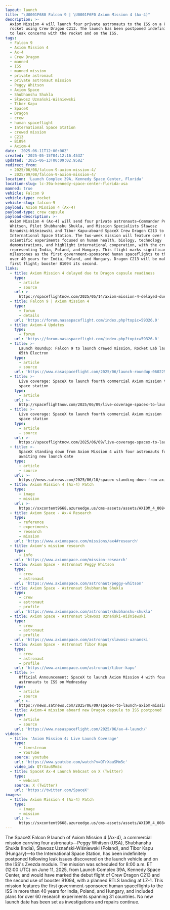 ```yaml
---
layout: launch
title: "\U0001F680 Falcon 9 | \U0001F6F0 Axiom Mission 4 (Ax-4)"
description: >-
  Axiom Mission 4 will launch four private astronauts to the ISS on a Falcon 9
  rocket using Crew Dragon C213. The launch has been postponed indefinitely due
  to leak concerns with the rocket and on the ISS.
tags:
  - Falcon 9
  - Axiom Mission 4
  - Ax-4
  - Crew Dragon
  - manned
  - ISS
  - manned mission
  - private astronaut
  - private astronaut mission
  - Peggy Whitson
  - Axiom Space
  - Shubhanshu Shukla
  - Sławosz Uznański-Wiśniewski
  - Tibor Kapu
  - SpaceX
  - Dragon
  - crew
  - human spaceflight
  - International Space Station
  - crewed mission
  - C213
  - B1094
  - Axiom-4
date: '2025-06-11T12:00:00Z'
created: '2025-05-15T04:12:16.453Z'
updated: '2025-06-13T00:09:02.958Z'
redirect_from:
  - 2025/06/08/falcon-9-axiom-mission-4/
  - 2025/09/08/falcon-9-axiom-mission-4/
location: 'Launch Complex 39A, Kennedy Space Center, Florida'
location-slug: lc-39a-kennedy-space-center-florida-usa
manned: true
vehicle: Falcon 9
vehicle-type: rocket
vehicle-slug: falcon-9
payload: Axiom Mission 4 (Ax-4)
payload-type: crew capsule
payload-description: >-
  Axiom Mission 4 (Ax-4) will send four private astronauts—Commander Peggy
  Whitson, Pilot Shubhanshu Shukla, and Mission Specialists Sławosz
  Uznański-Wiśniewski and Tibor Kapu—aboard SpaceX Crew Dragon C213 to the
  International Space Station. The two-week mission will feature over 60
  scientific experiments focused on human health, biology, technology
  demonstrations, and highlight international cooperation, with the crew
  representing India, Poland, and Hungary. This flight marks significant
  milestones as the first government-sponsored human spaceflights to the ISS in
  over 40 years for India, Poland, and Hungary. Dragon C213 will be making its
  first flight; booster B1094 its second.
links:
  - title: Axiom Mission 4 delayed due to Dragon capsule readiness
    type:
      - article
      - source
    url: >-
      https://spaceflightnow.com/2025/05/14/axiom-mission-4-delayed-due-to-dragon-capsule-readiness/
  - title: Falcon 9 | Axiom Mission 4
    type:
      - forum
      - details
    url: 'https://forum.nasaspaceflight.com/index.php?topic=59326.0'
  - title: Axiom-4 Updates
    type:
      - forum
    url: 'https://forum.nasaspaceflight.com/index.php?topic=59326.0'
  - title: >-
      Launch Roundup: Falcon 9 to launch crewed mission, Rocket Lab launches
      65th Electron
    type:
      - article
      - source
    url: 'https://www.nasaspaceflight.com/2025/06/launch-roundup-060225/'
  - title: >-
      Live coverage: SpaceX to launch fourth commercial Axiom mission to the
      space station
    type:
      - article
    url: >-
      http://spaceflightnow.com/2025/06/09/live-coverage-spacex-to-launch-fourth-commercial-axiom-mission-to-the-space-station/
  - title: >-
      Live coverage: SpaceX to launch fourth commercial Axiom mission  to the
      space station
    type:
      - article
      - source
    url: >-
      https://spaceflightnow.com/2025/06/09/live-coverage-spacex-to-launch-fourth-commercial-axiom-mission-to-the-space-station/
  - title: >-
      SpaceX standing down from Axiom Mission 4 with four astronauts for repairs
      awaiting new launch date
    type:
      - article
      - source
    url: >-
      https://news.satnews.com/2025/06/10/spacex-standing-down-from-axiom-mission-4-with-four-astronauts-for-repairs-awaiting-new-launch-date/
  - title: Axiom Mission 4 (Ax-4) Patch
    type:
      - image
      - mission
    url: >-
      https://sxcontent9668.azureedge.us/cms-assets/assets/AXIOM_4_008411c06f.png
  - title: Axiom Space - Ax-4 Research
    type:
      - reference
      - experiments
      - research
      - mission
    url: 'https://www.axiomspace.com/missions/ax4#research'
  - title: Axiom's mission research
    type:
      - info
    url: 'https://www.axiomspace.com/mission-research'
  - title: Axiom Space - Astronaut Peggy Whitson
    type:
      - crew
      - astronaut
    url: 'https://www.axiomspace.com/astronaut/peggy-whitson'
  - title: Axiom Space - Astronaut Shubhanshu Shukla
    type:
      - crew
      - astronaut
      - profile
    url: 'https://www.axiomspace.com/astronaut/shubhanshu-shukla'
  - title: Axiom Space - Astronaut Sławosz Uznański-Wiśniewski
    type:
      - crew
      - astronaut
      - profile
    url: 'https://www.axiomspace.com/astronaut/slawosz-uznanski'
  - title: Axiom Space - Astronaut Tibor Kapu
    type:
      - crew
      - astronaut
      - profile
    url: 'https://www.axiomspace.com/astronaut/tibor-kapu'
  - title: >-
      Official Announcement: SpaceX to launch Axiom Mission 4 with four
      astronauts to ISS on Wednesday
    type:
      - article
      - source
    url: >-
      https://news.satnews.com/2025/06/09/spacex-to-launch-axiom-mission-4-with-four-astronauts-to-iss-on-wednesday/
  - title: Axiom-4 mission aboard new Dragon capsule to ISS postponed
    type:
      - article
      - source
    url: 'https://www.nasaspaceflight.com/2025/06/ax-4-launch/'
videos:
  - title: 'Axiom Mission 4: Live Launch Coverage'
    type:
      - livestream
      - YouTube
    source: youtube
    url: 'https://www.youtube.com/watch?v=QTrXauSMm5c'
    video_id: QTrXauSMm5c
  - title: SpaceX Ax-4 Launch Webcast on X (Twitter)
    type:
      - webcast
    source: X (Twitter)
    url: 'https://twitter.com/SpaceX'
images:
  - title: Axiom Mission 4 (Ax-4) Patch
    type:
      - image
      - mission
    url: >-
      https://sxcontent9668.azureedge.us/cms-assets/assets/AXIOM_4_008411c06f.png
---
```

The SpaceX Falcon 9 launch of Axiom Mission 4 (Ax-4), a commercial mission carrying four astronauts—Peggy Whitson (USA), Shubhanshu Shukla (India), Sławosz Uznański-Wiśniewski (Poland), and Tibor Kapu (Hungary)—to the International Space Station, has been indefinitely postponed following leak issues discovered on the launch vehicle and on the ISS's Zvezda module. The mission was scheduled for 8:00 a.m. ET (12:00 UTC) on June 11, 2025, from Launch Complex 39A, Kennedy Space Center, and would have marked the debut flight of Crew Dragon C213 and the second use of booster B1094, with a planned RTLS landing at LZ-1. This mission features the first government-sponsored human spaceflights to the ISS in more than 40 years for India, Poland, and Hungary, and included plans for over 60 research experiments spanning 31 countries. No new launch date has been set as investigations and repairs continue.
